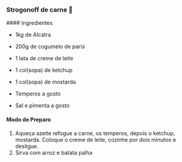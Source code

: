 ﻿### Strogonoff de carne :ox:



﻿#### Ingredientes

* 1kg de Alcatra
* 200g de cogumelo de paris


* 1 lata de creme de leite
* 1 col(sopa) de ketchup
* 1 col(sopa) de mostarda
* Temperos a gosto
* Sal e pimenta a gosto



#### Modo de Preparo

1. Aqueça azeite refogue a carne, os temperos, depois o ketchup, mostarda. Coloque o creme de leite, cozinhe por dois minutos e desligue.
2. Sirva com arroz e batata palha











## 







